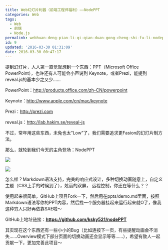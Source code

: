```yaml
---
title: Web幻灯片利器（前端工程师福利）——NodePPT
categories: Web
tags:
  - Web
  - 前端
  - Node.js
permalink: webhuan-deng-pian-li-qi-qian-duan-gong-cheng-shi-fu-li-nodeppt
id: 9
updated: '2016-03-30 01:31:09'
date: 2016-03-30 00:47:17
---
```


提到幻灯片，人人第一直觉就想到一个东西：PPT（Microsoft Office PowerPoint），也许还有人可能会小声说到 Keynote，或者Prezi，能提到reveal.js的基本少之又少……

PowerPoint：http://products.office.com/zh-CN/powerpoint

Keynote：http://www.apple.com/cn/mac/keynote

Prezi：http://prezi.com

reveal.js：http://lab.hakim.se/reveal-js

不过，常年用这些东西，未免也太”Low”了，我们需要追求更Fasion的幻灯片制方法。

那么，就轮到我们今天的主角登场：NodePPT

![](http://dreampiggy-image.test.upcdn.net/image/9/7c/5f478c96f02982f6155b5206c40a3.png)

![](http://dreampiggy-image.test.upcdn.net/image/9/aa/6c75dff6a7972a25e3d7617b2fdbc.png)

怎么样？Markdown语法支持，完美的响应式设计，多种切换动画随意上，自定义主题（CSS上手的时候到了），炫丽的双屏， 远程控制，你还在等什么？？

使用起来很简单，GitHub上项目Fork一下，然后用在ppts/demo.md里面，按照Markdown语法写你的PPT内容，然后找一个服务器挂起来运行起来就O了，像我这种穷人只好再依靠SAE啦～

GitHub上地址链接：**https://github.com/ksky521/nodePPT**

其实现在这个东西还有一些小小的Bug（比如连按下一页，有些提醒动画会不消失……Overview模式下部分页面的切换动画还会显示等等……），希望有致人一起贡献一下，更加完善此项目～
